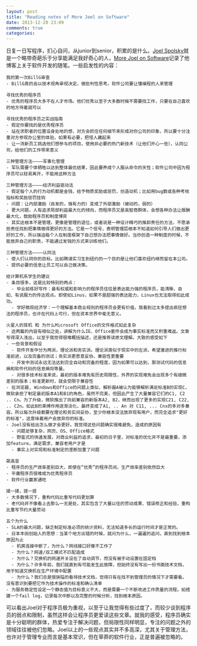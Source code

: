 ```yaml
---
layout: post
title: "Reading notes of More Joel on Software"
date: 2013-12-20 23:09
comments: true
categories: 
---
```


日复一日写程序，扪心自问，从junior到senior，积累的是什么。[Joel Spolsky](http://www.joelonsoftware.com/)就是一个略带奇葩乐于分享能满足我好奇心的人，[More Joel on Software](http://book.douban.com/subject/4163938/)记录了他博客上关于软件开发的随笔。一些启发性的内容：


    我的第一次BillG审查
    - BillG真的会以技术视角审视决定，做批判性思考。软件公司要让懂编程的人来管理

    寻找优秀的程序员
    - 优秀的程序员大多不在人才市场。他们优秀以至于大多数时候不需要找工作，只要在自己喜欢的地方待着就可以

    寻找优秀的程序员之实战指南
    - 假定你要找的是优秀程序员
    - 站在求职者的位置设身处地的想，对方会抓住任何细节来形成对你公司的印象，所以要十分注重对方参观办公室的体验，如果有必要，把怪人藏起来
    - 让一流新员工挑选他们想参与的项目，使用非必要的热门新技术（让他们开心一些），认同公司，给他们的工作带来意义

    三种管理方法————军事化管理
    - 军队需要个体牺牲以达到整体最优结果，因此要养成个人服从命令的天性；软件公司中因为程序员可以轻易离开，不能用这种方法

    三种管理方法————经济利益驱动法
    - 假定每个人的行为动机都是金钱，给予物质奖励或惩罚，创造动机；比如用bug数或各种考核指标和奖励惩罚挂钩
    - 问题：让内部激励（自发的，强有力的）变成了外部激励（被动的，弱的）
    - 更大问题，人有追求局部利益最大化的倾向，而程序员又是高智商群体，会想各种办法让报酬最大化，鼓励程序员和制度博弈
    - 其实这根本不是管理，更像是管理的退位，或者说是一种设计精巧的推卸责任的方法，不愿承担责任找到把事情做得更好的方法。它是一个信号，表明管理层根本不知道如何引导人们做出更好的工作，所以强迫每个人在制度框架下自己想办法把事情做好。当你创造一种制度的时候，不能放弃自己的职责，不能通过发钱的方式来训练他们。

    三种管理方法————认同法
    - 使人们认同你的目标。比如聘请实习生到纽约的一个目的是让他们喜欢纽约继而留在本公司。
    - 提供必要的信息让员工可以自己做决策。

<!-- more -->

    给计算机系学生的建议
    - 条目很多，这是比较特别的两点：
      - 毕业前练好写作：最有权威和影响力的程序员往往是表达能力强的程序员，能清晰、自如、有说服力的传达观点。即使如Linus，如果不是超强的表达能力，Linux也无法取得如此成功。
      - 学好微观经济学：一个理解基本商业规则的程序员会更有价值。我看到过太多提出疯狂想法的程序员，也许在代码上可行，但在资本世界中毫无意义。

    火星人的耳机 和 为什么Microsoft Office的文件格式如此复杂
    - 这两篇的内容有相似之处，讲解为什么IE、Office套件会成为事实标准而又积重难返。文章写得深入浅出，以至于我觉得很难概括描述，还是推荐读原文理解。大致的感受如下
    - 一些背景和假设
      - 软件开发中分为两派，理论派和务实派。理论派类似于现实中的左派，希望激进的推行标准前进，以及完备的测试；务实派更愿意妥协，兼容性更重要
      - 开发中测试永远无法达到完全自动和完备的程度，因为如果可以达到，那测试代码的信息熵和软件代码的信息熵将等量。
      - 对很多技术标准来说，最初的版本难免有历史局限性，外界的实现难免会出现多个有细微差别的版本；标准更新时，就会受限于兼容性
    - 在浏览器, Windows和Office的问题上类似，解析器A被认为能够解析满足标准B的实现C，微软承担了制定最初版本A1和B1的角色，虽然不完美，但因此产生了大量兼容它们的C1, C2 .. Cn。为了升级，微软推出了向前兼容的新版本A2, B2，继而出现了更多的实现C21, C22, .. C2n。如此B的束缚作用逐渐淡化，最终变成了A1, .. An 对 C11, ... Cnx的多对多兼容。所以每次升级都要在理论和务实间妥协，至少你根本没法放弃现有用户，而完全追求"更好的标准"，这意味着用户会放弃你的标准。
    - Joel没有给出怎么做才会更好。我觉得这些问题确实很难避免，造成的原因有
      - 问题足够复杂，网页、OS、Office格式
      - 野蛮式的快速发展，对商业利益的追求，最初的日子里，对标准的优化并不是最重要，添加feature，满足需求，兼容老用户才是
      - 事实上对实现和标准制定的垄断加重了问题

    飙高音
    - 程序员的生产效率差别巨大，即使在“优秀”的程序员间，生产效率差别依然巨大
    - 平庸程序员很难成为优秀程序员
    - 软件行业赢家通吃

    揉一揉，搓一搓
    - 大多数情况下，重构代码比重写代码更划算
    - 老代码并不像看上去那么一无是处，其实包含了大量以往的劳动成果、错误修正和经验，重构比重写节约大量劳动

    五个为什么
    - SLA的最大问题，缺乏制定标准必须的统计资料，无法知道多长的运行时间才是正常的。
    - 日本丰田创始人的思想：当某个地方出错的时候，就问为什么，一遍遍的追问，直到找到根本原因为止
      - 机房连接中断了，为什么？网线接口好像不工作了
      - 为什么？网速/双工模式不匹配造成
      - 为什么？交换机的网速开关设在了自动调节，而没有被手动设置在固定档
      - 为什么？许多年前，我们就直到有可能发生此故障，但始终没有写出一份书面技术文档，用于知道交换机在生产环境中配置
      - 为什么？我们总是很狭隘的看待技术文档，觉得只有在找不到管理员的情况下才需要看。没有意识到要把它作为技术操作的标准和确认清单
    - 为服务稳定性设定一个静态值为目标意义不大，而是需要一个不断改进工作质量的流程。如搭建一个fail log，记录每次中断以及完整的时候分析，找到根本原因。


可以看出Joel对于程序员极为重视，以至于让我觉得有些过度了，而较少谈到程序员的弱点和限制，虽然这样会让程序员更爱读这些文章。就我的感受，程序员确实是十分聪明的群体，热爱专注于解决问题，但局限性同样明显，专注的问题之外的领域往往被他们忽略。Joel以上的一些观点其实并不多高深，尤其关于管理方法，也许对于管理专业而言是基本常识，但在草莽的软件行业，正是普遍被忽略的。
